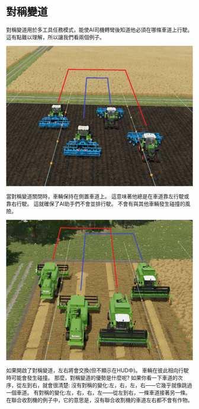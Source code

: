 # 對稱變道


對稱變道用於多工具任務模式，能使AI司機轉彎後知道他必須在哪條車道上行駛。
這有點難以理解，所以讓我們看兩個例子。


![Image](../assets/images/regularchange_0_0_1020_765.png)


當對稱變道關閉時，車輛保持在側置車道上。
這意味著他總是在車道靠左行駛或靠右行駛。
這就確保了AI助手們不會並排行駛。
不會有與其他車輛發生碰撞的風險。


![Image](../assets/images/symetricchange_0_0_1020_765.png)


如果開啟了對稱變道，左右將會交換(但不顯示在HUD中)。
車輛在彼此相向行駛時可能會發生碰撞。
那麼，對稱變道的優勢是什麼呢?
如果你看一下車道的次序，從左到右，就會很清楚:
沒有對稱的變化:左，右，左，右——它幾乎就像跳過一個車道。
有對稱的變化:左，右，右，左——從左到右，一條車道接著另一條。
在聯合收割機的例子中，它的意思是，沒有聯合收割機的車道左右都不會有作物。


